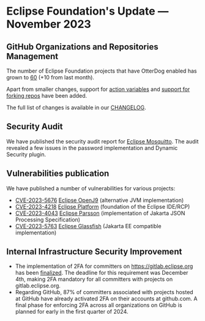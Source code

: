 # Eclipse Foundation's Update — November 2023

## GitHub Organizations and Repositories Management

The number of Eclipse Foundation projects that have OtterDog enabled has grown to [60](https://eclipsefdn.github.io/otterdog-configs/) (+10 from last month).

Apart from smaller changes, support for [action variables](https://gitlab.eclipse.org/eclipsefdn/security/otterdog/-/commit/a50290b26e18da685bc5ff178960963dc7bfe088) and [support for forking repos](https://gitlab.eclipse.org/eclipsefdn/security/otterdog/-/commit/bf9350f7fb0f50afa44da826c8e4b4fb0ec0a890) have been added. 

The full list of changes is available in our [CHANGELOG](https://gitlab.eclipse.org/eclipsefdn/security/otterdog/-/blob/main/CHANGELOG.md). 

## Security Audit

We have published the security audit report for [Eclipse Mosquitto](https://mikael.barbero.tech/blog/post/2023-11-28-eclipse-mosquitto-security-audit-results/). The audit revealed a few issues in the password implementation and Dynamic Security plugin.

## Vulnerabilities publication

We have published a number of vulnerabilities for various projects:

* [CVE-2023-5676](https://nvd.nist.gov/vuln/detail/CVE-2023-5676)	[Eclipse OpenJ9](https://eclipse.dev/openj9/) (alternative JVM implementation)
* [CVE-2023-4218](https://nvd.nist.gov/vuln/detail/CVE-2023-4218)	[Eclipse Platform](https://projects.eclipse.org/projects/eclipse.platform) (foundation of the Eclipse IDE/RCP)
* [CVE-2023-4043](https://nvd.nist.gov/vuln/detail/CVE-2023-4043)	[Eclipse Parsson](https://projects.eclipse.org/projects/ee4j.parsson) (implementation of Jakarta JSON Processing Specification)
* [CVE-2023-5763](https://nvd.nist.gov/vuln/detail/CVE-2023-5763)	[Eclipse Glassfish](https://glassfish.org) (Jakarta EE compatible implementation)

## Internal Infrastructure Security Improvement 

* The implementation of 2FA for committers on https://gitlab.eclipse.org has been [finalized](https://gitlab.eclipse.org/eclipsefdn/helpdesk/-/issues/1251). The deadline for this requirement was December 4th, making 2FA mandatory for all committers with projects on gitlab.eclipse.org.
* Regarding GitHub, 87% of committers associated with projects hosted at GitHub have already activated 2FA on their accounts at github.com. A final phase for enforcing 2FA across all organizations on GitHub is planned for early in the first quarter of 2024.